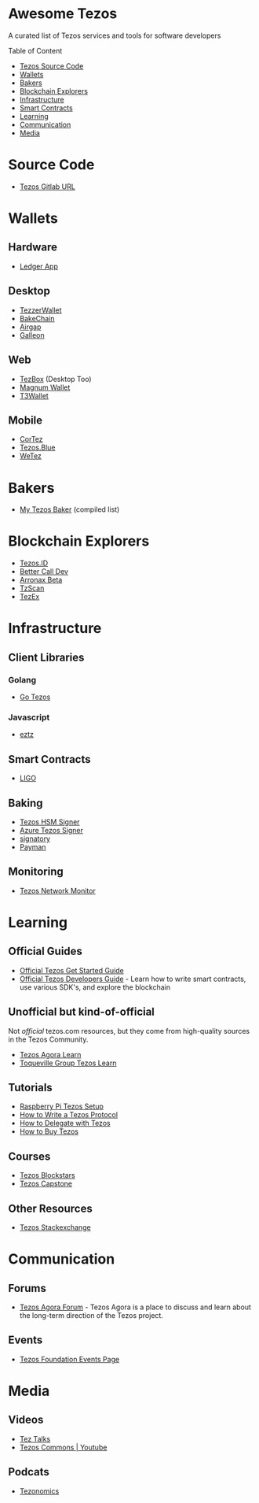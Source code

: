 Awesome Tezos
===============
A curated list of Tezos services and tools for software developers

Table of Content

- [Tezos Source Code](#source-code)
- [Wallets](#wallets)
- [Bakers](#bakers)
- [Blockchain Explorers](#blockchain-explorers)
- [Infrastructure](#infrastructure)
- [Smart Contracts](#smart-contracts)
- [Learning](#learning)
- [Communication](#communication)
- [Media](#media)


# Source Code

- [Tezos Gitlab URL](https://gitlab.com/tezos/tezos)

# Wallets

## Hardware
- [Ledger App](https://www.ledger.com/tezos-wallet/)

## Desktop
- [TezzerWallet](https://github.com/Tezzerwallet)
- [BakeChain](https://bakechain.github.io/#home)
- [Airgap](https://airgap.it/)
- [Galleon](https://galleon-wallet.tech/)

## Web
- [TezBox](https://tezbox.com/) (Desktop Too)
- [Magnum Wallet](https://magnumwallet.co/)
- [T3Wallet](https://magnumwallet.co/)

## Mobile
- [CorTez](https://play.google.com/store/apps/details?id=com.tezcore.cortez)
- [Tezos.Blue](https://play.google.com/store/apps/details?id=de.lautereck.tezos.blue)
- [WeTez](http://www.wetez.io/pc/homepage)

# Bakers
- [My Tezos Baker](https://www.mytezosbaker.com/) (compiled list)

# Blockchain Explorers

- [Tezos.ID](https://tezos.id/)
- [Better Call Dev](https://better-call.dev/)
- [Arronax Beta](https://arronax-beta.cryptonomic.tech/)
- [TzScan](https://tzscan.io/)
- [TezEx](http://tezex.info/)

# Infrastructure

## Client Libraries

### Golang 
- [Go Tezos](https://github.com/DefinitelyNotAGoat/go-tezos)

### Javascript
- [eztz](https://github.com/TezTech/eztz)

## Smart Contracts
- [LIGO](https://ligolang.org)

## Baking

- [Tezos HSM Signer](https://gitlab.com/polychainlabs/tezos-hsm-signer)
- [Azure Tezos Signer](https://github.com/tezzigator/azure-tezos-signer)
- [signatory](https://github.com/ecadlabs/signatory)
- [Payman](https://github.com/DefinitelyNotAGoat/payman)

## Monitoring

- [Tezos Network Monitor](https://gitlab.com/polychainlabs/tezos-network-monitor)

# Learning

## Official Guides
- [Official Tezos Get Started Guide](https://tezos.com/get-started/)
- [Official Tezos Developers Guide](https://developers.tezos.com/) - Learn how to write smart contracts, use various SDK's, and explore the blockchain

## Unofficial but kind-of-official

Not _official_ tezos.com resources, but they come from high-quality sources in the Tezos Community.

- [Tezos Agora Learn](https://www.tezosagora.org/learn)
- [Toqueville Group Tezos Learn](https://learn.tqtezos.com/)

## Tutorials
- [Raspberry Pi Tezos Setup](https://github.com/maxtez-raspbaker/tezos-rpi3/wiki/%5Bb%5D-Notes-to-setup-a-RPI3-with-Fedora-OS-%28aarch64-armv8%29-to-run-Tezos-starting-from-the-plain-OS-%28revised-07-04-19%29)
- [How to Write a Tezos Protocol](https://blog.nomadic-labs.com/how-to-write-a-tezos-protocol.html)
- [How to Delegate with Tezos](https://blog.polychainlabs.com/tezos/2019/06/03/delegating-tezos.html)
- [How to Buy Tezos](https://wheretobuytezos.com/how-to-buy-tezos-xtz)

## Courses
- [Tezos Blockstars](https://tezos.b9lab.com/)
- [Tezos Capstone](https://tezoscapstone.com/curriculum/index.html)

## Other Resources

- [Tezos Stackexchange](https://tezos.stackexchange.com/questions)

# Communication

## Forums

- [Tezos Agora Forum](https://forum.tezosagora.org/) - Tezos Agora is a place to discuss and learn about the long-term direction of the Tezos project.

## Events

- [Tezos Foundation Events Page](https://tezos.foundation/events)

# Media

## Videos

- [Tez Talks](https://www.teztalks.com/)
- [Tezos Commons | Youtube](https://www.youtube.com/channel/UCkndRzU4YFfdfARaA_XTW9A) 

## Podcats

- [Tezonomics](https://soundcloud.com/tezonomics)
